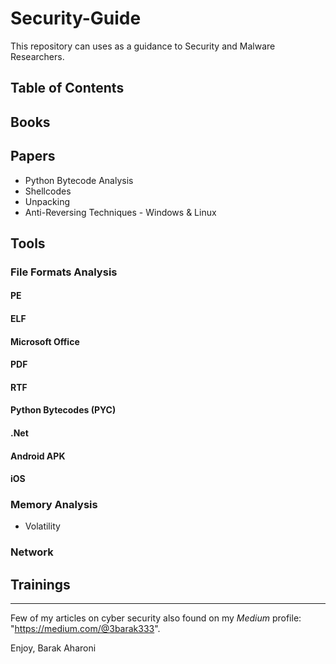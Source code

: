 # Security-Guide
This repository can uses as a guidance to Security and Malware Researchers.

## Table of Contents




## Books

## Papers
* Python Bytecode Analysis
* Shellcodes
* Unpacking
* Anti-Reversing Techniques - Windows & Linux



## Tools
### File Formats Analysis
#### PE
#### ELF
#### Microsoft Office
#### PDF
#### RTF
#### Python Bytecodes (PYC)
#### .Net
#### Android APK
#### iOS

### Memory Analysis
* Volatility

### Network 


## Trainings






--------------------------------------------------------------------------------------------------------
Few of my articles on cyber security also found on my *Medium* profile: "https://medium.com/@3barak333".

Enjoy,
Barak Aharoni

